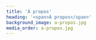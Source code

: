 ```yaml
---
title: 'À propos'
heading: '<span>À propos</span>'
background_image: a-propos.jpg
media_order: a-propos.jpg
---
```


